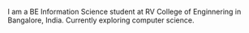 I am a BE Information Science student at RV College of Enginnering in Bangalore, India.
Currently exploring computer science.
